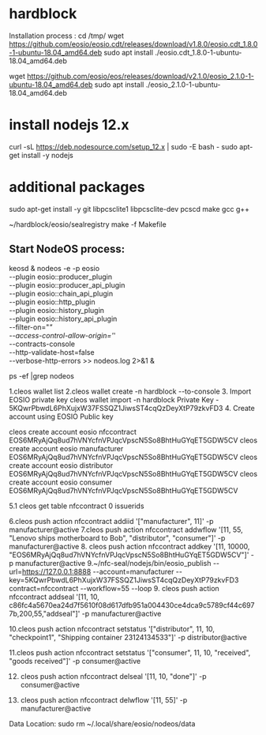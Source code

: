 # hardblock
Installation process :
cd /tmp/
wget https://github.com/eosio/eosio.cdt/releases/download/v1.8.0/eosio.cdt_1.8.0-1-ubuntu-18.04_amd64.deb
sudo apt install ./eosio.cdt_1.8.0-1-ubuntu-18.04_amd64.deb

wget https://github.com/eosio/eos/releases/download/v2.1.0/eosio_2.1.0-1-ubuntu-18.04_amd64.deb
sudo apt install  ./eosio_2.1.0-1-ubuntu-18.04_amd64.deb



# install nodejs 12.x
curl -sL https://deb.nodesource.com/setup_12.x | sudo -E bash -
sudo apt-get install -y nodejs

# additional packages
sudo apt-get install -y git libpcsclite1 libpcsclite-dev pcscd make gcc g++



~/hardblock/eosio/sealregistry
make -f Makefile

Start NodeOS process:
----------------------
keosd &
nodeos -e -p eosio \
--plugin eosio::producer_plugin \
--plugin eosio::producer_api_plugin \
--plugin eosio::chain_api_plugin \
--plugin eosio::http_plugin \
--plugin eosio::history_plugin \
--plugin eosio::history_api_plugin \
--filter-on="*" \
--access-control-allow-origin='*' \
--contracts-console \
--http-validate-host=false \
--verbose-http-errors >> nodeos.log 2>&1 &


ps -ef |grep nodeos

1.cleos wallet list
2.cleos wallet create -n hardblock --to-console
3. Import EOSIO private key
cleos wallet import -n hardblock
Private Key - 5KQwrPbwdL6PhXujxW37FSSQZ1JiwsST4cqQzDeyXtP79zkvFD3
4. Create account using EOSIO Public key
 
cleos create account eosio nfccontract EOS6MRyAjQq8ud7hVNYcfnVPJqcVpscN5So8BhtHuGYqET5GDW5CV
cleos create account eosio manufacturer EOS6MRyAjQq8ud7hVNYcfnVPJqcVpscN5So8BhtHuGYqET5GDW5CV
cleos create account eosio distributor EOS6MRyAjQq8ud7hVNYcfnVPJqcVpscN5So8BhtHuGYqET5GDW5CV
cleos create account eosio consumer EOS6MRyAjQq8ud7hVNYcfnVPJqcVpscN5So8BhtHuGYqET5GDW5CV

5.1  cleos get table nfccontract 0 issuerids

6.cleos push action nfccontract addiid '["manufacturer", 11]' -p manufacturer@active
7.cleos push action nfccontract addwflow '[11, 55, "Lenovo ships motherboard to Bob", "distributor", "consumer"]' -p manufacturer@active
8. cleos push action nfccontract addkey '[11, 10000, "EOS6MRyAjQq8ud7hVNYcfnVPJqcVpscN5So8BhtHuGYqET5GDW5CV"]' -p manufacturer@active
9.~/nfc-seal/nodejs/bin/eosio_publish   --url=https://127.0.0.1:8888 --account=manufacturer --key=5KQwrPbwdL6PhXujxW37FSSQZ1JiwsST4cqQzDeyXtP79zkvFD3 contract=nfccontract  --workflow=55 --loop
9. cleos push action nfccontract addseal '[11, 10, c86fc4a5670ea24d7f5610f08d617dfb951a004430ce4dca9c5789cf44c6977b,200,55,"addseal"]' -p manufacturer@active


10.cleos push action nfccontract setstatus '["distributor", 11, 10, "checkpoint1", "Shipping container 23124134533"]' -p distributor@active

11.cleos push action nfccontract setstatus '["consumer", 11, 10, "received", "goods received"]' -p consumer@active

12. cleos push action nfccontract delseal '[11, 10, "done"]' -p consumer@active

13. cleos push action nfccontract delwflow '[11, 55]' -p manufacturer@active 




Data Location:
sudo rm ~/.local/share/eosio/nodeos/data
